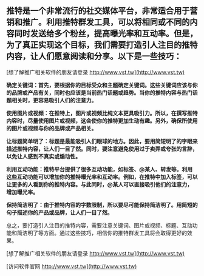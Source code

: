 ## **推特是一个非常流行的社交媒体平台，非常适合用于营销和推广。利用推特群发工具，可以将相同或不同的内容同时发送给多个粉丝，提高曝光率和互动率。但是，为了真正实现这个目标，我们需要打造引人注目的推特内容，让人们愿意阅读和分享。以下是一些技巧：**

[想了解推广相关软件的朋友请登录 http://www.vst.tw](http://www.vst.tw)

**确定关键词：首先，要根据你的目标受众和主题确定关键词。这些关键词应该与你的品牌或产品有关，同时也应该是当前热门话题或趋势。当你的推特内容与热门话题相关时，更容易吸引人们的注意力。**

**使用图片或视频：在推特上，图片或视频比纯文本更具吸引力。所以，在撰写推特内容时，尽量使用图片或视频，这会使你的推特更加生动有趣。另外，确保所使用的图片或视频与你的品牌或产品相关。**

**让标题简单明了：标题是最能吸引人们眼球的地方。因此，要用简短明了的字眼来描述推特内容，让人们一目了然。同时，要注意避免使用过于卖弄或夸张的言辞，以免让人感到不真实或煽动性。**

**利用互动功能：推特平台提供了很多互动功能，如标签、@某人、转发等。利用这些互动功能可以增加你的推特曝光率和互动率。例如，在推特中加入标签，可以让更多的人看到你的推特内容。与此同时，@某人可以直接吸引他们的注意力，增加曝光率。**

**保持简洁明了：由于推特内容的字数限制，所以要尽可能保持简洁明了。用简短的句子描述你的产品或品牌，让人们一目了然。**

总之，要打造引人注目的推特内容，需要注意关键词、图片或视频、标题、互动功能和简洁明了等方面。通过这些技巧，相信你的推特群发工具将会取得更好的效果。

[想了解推广相关软件的朋友请登录 http://www.vst.tw](http://www.vst.tw)


[访问软件官网 http://www.vst.tw](http://www.vst.tw)
